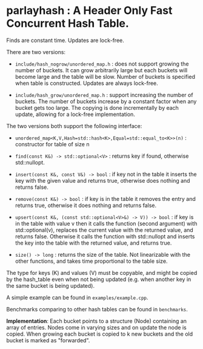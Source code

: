 # parlayhash : A Header Only Fast Concurrent Hash Table.

Finds are constant time.  Updates are lock-free.

There are two versions:

- `include/hash_nogrow/unordered_map.h` : does not support growing the number of buckets.  It can grow arbitrarily large but each buckets will become large and the table will be slow.  Number of buckets is specified when table is constructed.   Updates are always lock-free.

- `include/hash_grow/unordered_map.h` : support increasing the number of buckets.  The number of buckets increase by a constant factor when any bucket gets too large.   The copying is done incrementally by each update, allowing for a lock-free implementation.

The two versions both support the following interface:

- `unordered_map<K,V,Hash=std::hash<K>,Equal=std::equal_to<K>>(n)` :
constructor for table of size n

- `find(const K&) -> std::optional<V>` : returns key if found, otherwise std::nullopt.

- `insert(const K&, const V&) -> bool` : if key not in the table it inserts the key
with the given value and returns true, otherwise does nothing and
returns false.

- `remove(const K&) -> bool` : if key is in the table it removes the entry
and returns true, otherwise it does nothing and returns false.

- `upsert(const K&, (const std::optional<V>&) -> V)) -> bool` : if
key is in the table with value v then it calls the function (second argument)
with std::optional<V>(v), replaces the current value with the
returned value, and returns false.  Otherwise it calls the
function with std::nullopt and inserts the key into the table with the
returned value, and returns true.

- `size() -> long` : returns the size of the table.  Not linearizable with
the other functions, and takes time proportional to the table size.

The type for keys (K) and values (V) must be copyable, and might be
copied by the hash_table even when not being updated (e.g. when
another key in the same bucket is being updated).

A simple example can be found in `examples/example.cpp`.

Benchmarks comparing to other hash tables can be found in `benchmarks`.

**Implementation**: Each bucket points to a structure (Node)
containing an array of entries.  Nodes come in varying sizes and on
update the node is copied.  When growing each bucket is copied to k
new buckets and the old bucket is marked as "forwarded".
